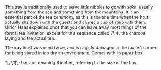 This tray is traditionally used to serve little nibbles to go with *sake*; usually something from the sea and something from the mountains. It is an essential part of the tea ceremony, as this is the one time when the host actually sits down with the guests and shares a cup of *sake* with them. Ulrich Haas explained once that you can leave away most things of the formal tea invitation, except for this sequence called 八寸, the charcoal laying and the actual tea.

The tray itself was used twice, and is slightly damaged at the top left corner for being stored in too dry an environment. Comes with its paper box.

*[八寸]: hassun, meaning 8 inches, referring to the size of the tray
